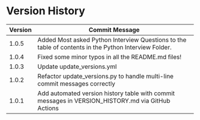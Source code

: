 # Version History

<!-- START_VERSION_HISTORY -->
| Version | Commit Message |
|---------|----------------|
| 1.0.5 | Added Most asked Python Interview Questions to the table of contents in the Python Interview Folder. |
| 1.0.4 | Fixed some minor typos in all the README.md files! |
| 1.0.3 | Update update_versions.yml |
| 1.0.2 | Refactor update_versions.py to handle multi-line commit messages correctly |
| 1.0.1 | Add automated version history table with commit messages in VERSION_HISTORY.md via GitHub Actions |
<!-- END_VERSION_HISTORY -->
